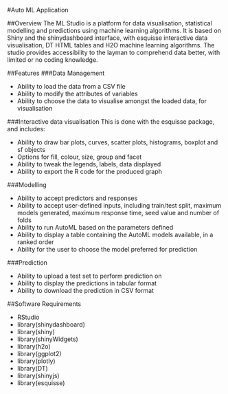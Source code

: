 #Auto ML Application

##Overview
The ML Studio is a platform for data visualisation, statistical modelling and predictions using machine learning algorithms. It is based on Shiny and the shinydashboard interface, with esquisse interactive data visualisation, DT HTML tables and H2O machine learning algorithms. The studio provides accessibility to the layman to comprehend data better, with limited or no coding knowledge.

##Features
###Data Management
- Ability to load the data from a CSV file
- Ability to modify the attributes of variables
- Ability to choose the data to visualise amongst the loaded data, for visualisation

###Interactive data visualisation 
This is done with the esquisse package, and includes:
- Ability to draw bar plots, curves, scatter plots, histograms, boxplot and sf objects
- Options for fill, colour, size, group and facet
- Ability to tweak the legends, labels, data displayed
- Ability to export the R code for the produced graph

###Modelling
- Ability to accept predictors and responses
- Ability to accept user-defined inputs, including train/test split, maximum models generated, maximum response time, seed value and number of folds
- Ability to run AutoML based on the parameters defined
- Ability to display a table containing the AutoML models available, in a ranked order
- Ability for the user to choose the model preferred for prediction

###Prediction
- Ability to upload a test set to perform prediction on
- Ability to display the predictions in tabular format
- Ability to download the prediction in CSV format
 
##Software Requirements 
- RStudio
- library(shinydashboard)
- library(shiny)
- library(shinyWidgets)
- library(h2o)
- library(ggplot2)
- library(plotly)
- library(DT)
- library(shinyjs)
- library(esquisse)
